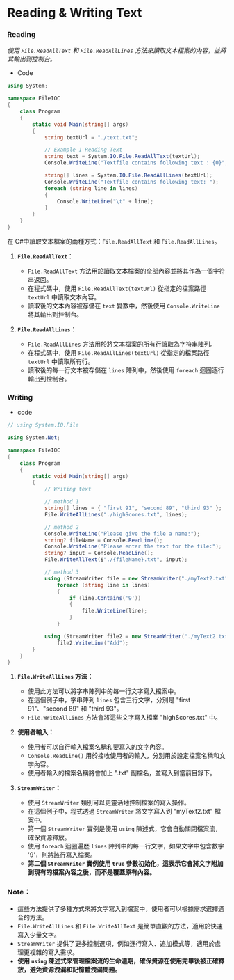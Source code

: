 # Reading & Writing Text

### Reading

_使用 `File.ReadAllText` 和 `File.ReadAllLines` 方法來讀取文本檔案的內容，並將其輸出到控制台。_

- Code

```csharp
using System;

namespace FileIOC
{
    class Program
    {
        static void Main(string[] args)
        {
            string textUrl = "./text.txt";

            // Example 1 Reading Text
            string text = System.IO.File.ReadAllText(textUrl);
            Console.WriteLine("Textfile contains following text : {0}", text);

            string[] lines = System.IO.File.ReadAllLines(textUrl);
            Console.WriteLine("Textfile contains following text: ");
            foreach (string line in lines)
            {
                Console.WriteLine("\t" + line);
            }
        }
    }
}
```

在 C#中讀取文本檔案的兩種方式：`File.ReadAllText` 和 `File.ReadAllLines`。

1. **`File.ReadAllText`**：

   - `File.ReadAllText` 方法用於讀取文本檔案的全部內容並將其作為一個字符串返回。
   - 在程式碼中，使用 `File.ReadAllText(textUrl)` 從指定的檔案路徑 `textUrl` 中讀取文本內容。
   - 讀取後的文本內容被存儲在 `text` 變數中，然後使用 `Console.WriteLine` 將其輸出到控制台。

2. **`File.ReadAllLines`**：
   - `File.ReadAllLines` 方法用於將文本檔案的所有行讀取為字符串陣列。
   - 在程式碼中，使用 `File.ReadAllLines(textUrl)` 從指定的檔案路徑 `textUrl` 中讀取所有行。
   - 讀取後的每一行文本被存儲在 `lines` 陣列中，然後使用 `foreach` 迴圈逐行輸出到控制台。

### Writing

- code

```csharp
// using System.IO.File

using System.Net;

namespace FileIOC
{
    class Program
    {
        static void Main(string[] args)
        {
            // Writing text

            // method 1
            string[] lines = { "first 91", "second 89", "third 93" };
            File.WriteAllLines("./highScores.txt", lines);

            // method 2
            Console.WriteLine("Please give the file a name:");
            string? fileName = Console.ReadLine();
            Console.WriteLine("Please enter the text for the file:");
            string? input = Console.ReadLine();
            File.WriteAllText($"./{fileName}.txt", input);

            // method 3
            using (StreamWriter file = new StreamWriter("./myText2.txt"))
                foreach (string line in lines)
                {
                    if (line.Contains('9'))
                    {
                        file.WriteLine(line);
                    }
                }

            using (StreamWriter file2 = new StreamWriter("./myText2.txt", true))
                file2.WriteLine("Add");
        }
    }
}
```

1. **`File.WriteAllLines` 方法：**

   - 使用此方法可以將字串陣列中的每一行文字寫入檔案中。
   - 在這個例子中，字串陣列 `lines` 包含三行文字，分別是 "first 91"、"second 89" 和 "third 93"。
   - `File.WriteAllLines` 方法會將這些文字寫入檔案 "highScores.txt" 中。

2. **使用者輸入：**

   - 使用者可以自行輸入檔案名稱和要寫入的文字內容。
   - `Console.ReadLine()` 用於接收使用者的輸入，分別用於設定檔案名稱和文字內容。
   - 使用者輸入的檔案名稱將會加上 ".txt" 副檔名，並寫入到當前目錄下。

3. **`StreamWriter`：**
   - 使用 `StreamWriter` 類別可以更靈活地控制檔案的寫入操作。
   - 在這個例子中，程式透過 `StreamWriter` 將文字寫入到 "myText2.txt" 檔案中。
   - 第一個 `StreamWriter` 實例是使用 `using` 陳述式，它會自動關閉檔案流，確保資源釋放。
   - 使用 `foreach` 迴圈遍歷 `lines` 陣列中的每一行文字，如果文字中包含數字 '9'，則將該行寫入檔案。
   - **第二個 `StreamWriter` 實例使用 `true` 參數初始化，這表示它會將文字附加到現有的檔案內容之後，而不是覆蓋原有內容。**

### Note：

- 這些方法提供了多種方式來將文字寫入到檔案中，使用者可以根據需求選擇適合的方法。
- `File.WriteAllLines` 和 `File.WriteAllText` 是簡單直觀的方法，適用於快速寫入少量文字。
- `StreamWriter` 提供了更多控制選項，例如逐行寫入、追加模式等，適用於處理更複雜的寫入需求。
- **使用 `using` 陳述式來管理檔案流的生命週期，確保資源在使用完畢後被正確釋放，避免資源洩漏和記憶體洩漏問題。**

